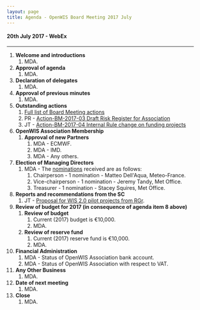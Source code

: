 ```yaml
---
layout: page
title: Agenda - OpenWIS Board Meeting 2017 July
---
```


#### 20th July 2017 - WebEx

---

1. **Welcome and introductions**
    1. MDA.
2. **Approval of agenda**
    1. MDA.
3. **Declaration of delegates**
    1. MDA.
4. **Approval of previous minutes**
    1. MDA.
5. **Outstanding actions**
    1. [Full list of Board Meeting actions](https://github.com/OpenWIS/openwis-documentation/issues?q=is%3Aissue+is%3Aopen+label%3A%22Board+Meeting%22)
    2. PR - [Action-BM-2017-03 Draft Risk Register for Association](https://github.com/OpenWIS/openwis-documentation/issues/227)
    3. JT - [Action-BM-2017-04 Internal Rule change on funding projects](https://github.com/OpenWIS/openwis-documentation/issues/228)
6. **OpenWIS Association Membership**
    1. **Approval of new Partners**
        1. MDA - ECMWF.
        2. MDA - IMD.
        3. MDA - Any others.
7. **Election of Managing Directors**
    1. MDA - The [nominations](https://github.com/OpenWIS/openwis-documentation/issues/286) received are as follows:
        1. Chairperson - 1 nomination - Matteo Dell'Aqua, Meteo-France.
        2. Vice-chairperson - 1 nomination - Jeremy Tandy, Met Office.
        3. Treasurer - 1 nomination - Stacey Squires, Met Office.
9. **Reports and recommendations from the SC**
    1. JT - [Proposal for WIS 2.0 pilot projects from RGr](https://github.com/OpenWIS/openwis-documentation/issues/284).
10. **Review of budget for 2017 (in consequence of agenda item 8 above)**
    1. **Review of budget**
        1. Current (2017) budget is €10,000.
        2. MDA.
    2. **Review of reserve fund**
        1. Current (2017) reserve fund is €10,000.
        2. MDA.
8. **Financial Administration**
    1. MDA - Status of OpenWIS Association bank account.
    2. MDA - Status of OpenWIS Association with respect to VAT.
11. **Any Other Business**
    1. MDA.
12. **Date of next meeting**
    1. MDA.
13. **Close**
    1. MDA.
